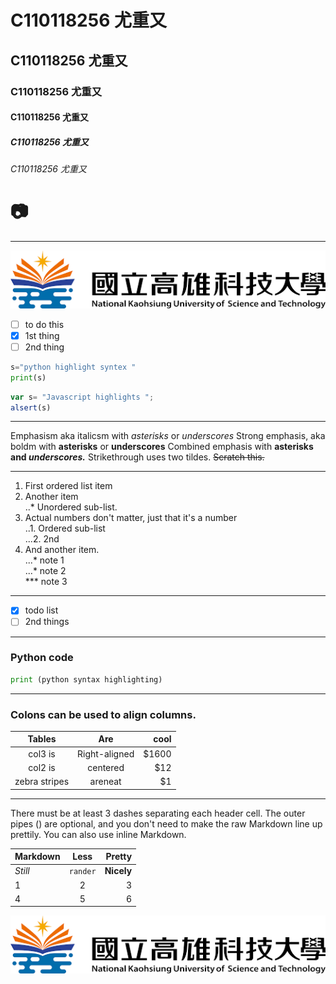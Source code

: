 # C110118256 尤重又
## C110118256 尤重又
### C110118256 尤重又
#### C110118256 尤重又 
##### C110118256 尤重又
###### C110118256 尤重又

# 📷

----

![NKUST](nkust.png "nkust")

- [ ] to do this
- [x] 1st thing
- [ ] 2nd thing

```python
s="python highlight syntex "
print(s)
```

```js
var s= "Javascript highlights ";
alsert(s)
```
---
Emphasism aka italicsm with *asterisks* or *underscores*
Strong emphasis, aka boldm with **asterisks** or **underscores**
Combined emphasis with **asterisks and *underscores.***
Strikethrough uses two tildes. ~~Scratch this.~~

---

1. First ordered list item
2. Another item <br>
..*  Unordered sub-list.
4. Actual numbers don't matter, just that it's a number</br>
..1. Ordered sub-list</br>
...2. 2nd
5. And another item.</br>
...* note 1</br>
...* note 2</br>
***  note 3
   
---

- [x] todo list
- [ ] 2nd things
      
---

### Python code
```python
print (python syntax highlighting)
```
---
### Colons can be used to align columns.

|      Tables   |      Are      |  cool |
|:-------------:|:-------------:| -----:|
|    col3 is    | Right-aligned | $1600 |
|    col2 is    |   centered    |   $12 |
| zebra stripes |    areneat    |    $1 |

---
<p>There must be at least 3 dashes separating each header cell.
The outer pipes () are optional, and you don't need to make the
raw Markdown line up prettily. You can also use inline Markdown.</p>

| Markdown |   Less   |     Pretty |
|:--------|:--------:| ----------:|
| *Still*  | `rander` | **Nicely** |
|    1     |    2     |      3 |
|    4     |    5     |      6 |

![NKUST](nkust.png "高科")

